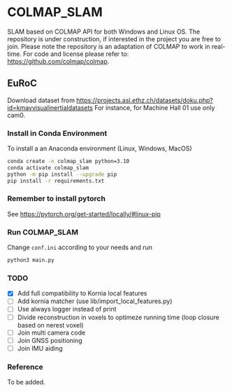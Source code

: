 # COLMAP_SLAM

SLAM based on COLMAP API for both Windows and Linux OS. The repository is under construction, if interested in the project you are free to join. Please note the repository is an adaptation of COLMAP to work in real-time. For code and license please refer to: <https://github.com/colmap/colmap>.

## EuRoC

Download dataset from <https://projects.asl.ethz.ch/datasets/doku.php?id=kmavvisualinertialdatasets>
For instance, for Machine Hall 01 use only cam0.

### Install in Conda Environment

To install a an Anaconda environment (Linux, Windows, MacOS)

```bash
conda create -n colmap_slam python=3.10
conda activate colmap_slam
python -m pip install --upgrade pip
pip install -r requirements.txt
```
### Remember to install pytorch

See https://pytorch.org/get-started/locally/#linux-pip

### Run COLMAP_SLAM

Change `conf.ini` according to your needs and run

```bash
python3 main.py
```

### TODO

- [x] Add full compatibility to Kornia local features
- [ ] Add kornia matcher (use lib/import_local_features.py)
- [ ] Use always logger instead of print
- [ ] Divide reconstruction in voxels to optimeze running time (loop closure based on nerest voxel)
- [ ] Join multi camera code
- [ ] Join GNSS positioning
- [ ] Join IMU aiding

### Reference

To be added.
